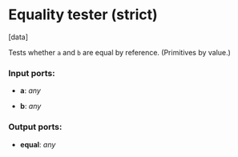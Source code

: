 # Equality tester (strict)

[data]

Tests whether `a` and `b` are equal by reference. (Primitives by value.) 

### Input ports:

* __a__: _any_



* __b__: _any_



### Output ports:

* __equal__: _any_



